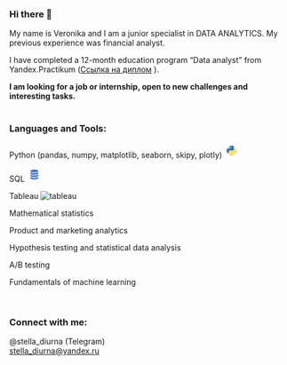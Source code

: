 ### Hi there 👋

My name is Veronika and I am a junior specialist in DATA ANALYTICS. My previous experience was financial analyst. 

I have completed a 12-month education program “Data analyst” from Yandex.Practikum ([Ссылка на диплом](https://github.com/Veronikask/Veronikask/blob/6283f7bebfcbb00f23ea7df6c9e3f204f799fba9/Skorokhodova%20Veronika_20222DAP00051.pdf)
).

****I am looking for a job or internship, open to new challenges and interesting tasks.****
<br />
<br />

### Languages and Tools:

Python (pandas, numpy, matplotlib, seaborn, skipy, plotly)
<img align=" left" alt=" Python" width="26px" src="https://raw.githubusercontent.com/github/explore/80688e429a7d4ef2fca1e82350fe8e3517d3494d/topics/python/python.png" />

SQL 
<img align=" left" alt=" SQL"    width="26px" src="https://raw.githubusercontent.com/github/explore/80688e429a7d4ef2fca1e82350fe8e3517d3494d/topics/sql/sql.png" />

Tableau
<img align=" left" alt=" tableau"    width="26px" src="https://cdn.filepicker.io/api/file/jZDILlufSOSDOkuJTZ7J" />

Mathematical statistics

Product and marketing analytics

Hypothesis testing and statistical data analysis

A/B testing

Fundamentals of machine learning


<br />



### Connect with me:

@stella_diurna (Telegram)<br />
stella_diurna@yandex.ru 
